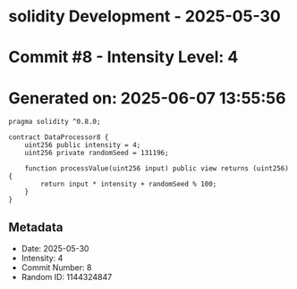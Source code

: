 ﻿# solidity Development - 2025-05-30
# Commit #8 - Intensity Level: 4
# Generated on: 2025-06-07 13:55:56
```solidity
pragma solidity ^0.8.0;

contract DataProcessor8 {
    uint256 public intensity = 4;
    uint256 private randomSeed = 131196;

    function processValue(uint256 input) public view returns (uint256) {
        return input * intensity + randomSeed % 100;
    }
}
```
## Metadata
- Date: 2025-05-30
- Intensity: 4
- Commit Number: 8
- Random ID: 1144324847
